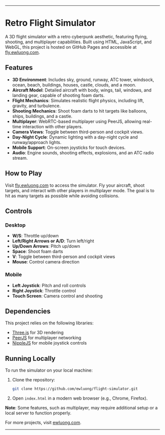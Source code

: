 
---

# Retro Flight Simulator

A 3D flight simulator with a retro cyberpunk aesthetic, featuring flying, shooting, and multiplayer capabilities. Built using HTML, JavaScript, and WebGL, this project is hosted on GitHub Pages and accessible at [fly.ewluong.com](https://fly.ewluong.com).

## Features

- **3D Environment**: Includes sky, ground, runway, ATC tower, windsock, ocean, beach, buildings, houses, castle, clouds, and a moon.
- **Aircraft Model**: Detailed aircraft with body, wings, tail, windows, and landing gear, capable of shooting foam darts.
- **Flight Mechanics**: Simulates realistic flight physics, including lift, gravity, and turbulence.
- **Shooting Mechanics**: Shoot foam darts to hit targets like balloons, ships, buildings, and a castle.
- **Multiplayer**: WebRTC-based multiplayer using PeerJS, allowing real-time interaction with other players.
- **Camera Views**: Toggle between third-person and cockpit views.
- **Day-Night Cycle**: Dynamic lighting with a day-night cycle and runway/approach lights.
- **Mobile Support**: On-screen joysticks for touch devices.
- **Audio**: Engine sounds, shooting effects, explosions, and an ATC radio stream.

## How to Play

Visit [fly.ewluong.com](https://fly.ewluong.com) to access the simulator. Fly your aircraft, shoot targets, and interact with other players in multiplayer mode. The goal is to hit as many targets as possible while avoiding collisions.

## Controls

### Desktop
- **W/S**: Throttle up/down
- **Left/Right Arrows or A/D**: Turn left/right
- **Up/Down Arrows**: Pitch up/down
- **Space**: Shoot foam darts
- **V**: Toggle between third-person and cockpit views
- **Mouse**: Control camera direction

### Mobile
- **Left Joystick**: Pitch and roll controls
- **Right Joystick**: Throttle control
- **Touch Screen**: Camera control and shooting

## Dependencies

This project relies on the following libraries:
- [Three.js](https://threejs.org/) for 3D rendering
- [PeerJS](https://peerjs.com/) for multiplayer networking
- [NippleJS](https://yoannmoi.net/nipplejs/) for mobile joystick controls

## Running Locally

To run the simulator on your local machine:

1. Clone the repository:
   ```bash
   git clone https://github.com/ewluong/flight-simulator.git
   ```
2. Open `index.html` in a modern web browser (e.g., Chrome, Firefox).

**Note**: Some features, such as multiplayer, may require additional setup or a local server to function properly.


For more projects, visit [ewluong.com](https://ewluong.com).

---
